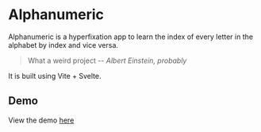 # Alphanumeric

Alphanumeric is a hyperfixation app to learn the index of every letter in the alphabet by index and vice versa.

> What a weird project
> -- *Albert Einstein, probably*

It is built using Vite + Svelte.

## Demo

View the demo [here](https://scuffi.github.io/alphanumeric)
